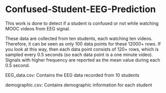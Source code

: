 # Confused-Student-EEG-Prediction
This work is done to detect if a student is confused or not while watching MOOC videos from EEG signal.


These data are collected from ten students, each watching ten videos. Therefore, it can be seen as only 100 data points for these 12000+ rows.
If you look at this way, then each data point consists of 120+ rows, which is sampled every 0.5 seconds (so each data point is a one minute video).
Signals with higher frequency are reported as the mean value during each 0.5 second.


EEG_data.csv: Contains the EEG data recorded from 10 students

demographic.csv: Contains demographic information for each student

